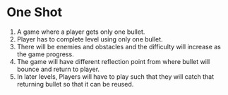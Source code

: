# One Shot

1. A game where a player gets only one bullet.
2. Player has to complete level using only one bullet.
3. There will be enemies and obstacles and the difficulty will increase as the game progress.
4. The game will have different reflection point from where bullet will bounce and return to player.
5. In later levels, Players will have to play such that they will catch that returning bullet so that it can be reused.

